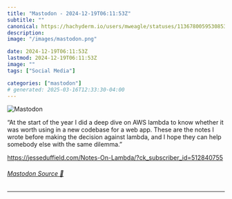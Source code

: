 ```yaml
---
title: "Mastodon - 2024-12-19T06:11:53Z"
subtitle: ""
canonical: https://hachyderm.io/users/mweagle/statuses/113678005953085366
description:
image: "/images/mastodon.png"

date: 2024-12-19T06:11:53Z
lastmod: 2024-12-19T06:11:53Z
image: ""
tags: ["Social Media"]

categories: ["mastodon"]
# generated: 2025-03-16T12:33:30-04:00
---
```

![Mastodon](/images/mastodon.png)

<p>“At the start of the year I did a deep dive on AWS lambda to know whether it was worth using in a new codebase for a web app. These are the notes I wrote before making the decision against lambda, and I hope they can help somebody else with the same dilemma.”</p><p><a href="https://jesseduffield.com/Notes-On-Lambda/?ck_subscriber_id=512840755" target="_blank" rel="nofollow noopener noreferrer" translate="no"><span class="invisible">https://</span><span class="ellipsis">jesseduffield.com/Notes-On-Lam</span><span class="invisible">bda/?ck_subscriber_id=512840755</span></a></p>


###### [Mastodon Source 🐘](https://hachyderm.io/@mweagle/113678005953085366)

___
